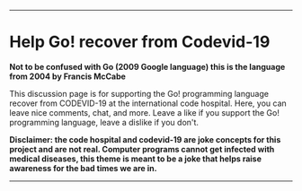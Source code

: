 ***

# Help Go! recover from Codevid-19

**Not to be confused with Go (2009 Google language) this is the language from 2004 by Francis McCabe**

This discussion page is for supporting the Go! programming language recover from CODEVID-19 at the international code hospital. Here, you can leave nice comments, chat, and more. Leave a like if you support the Go! programming language, leave a dislike if you don't.

**Disclaimer: the code hospital and codevid-19 are joke concepts for this project and are not real. Computer programs cannot get infected with medical diseases, this theme is meant to be a joke that helps raise awareness for the bad times we are in.**

***
